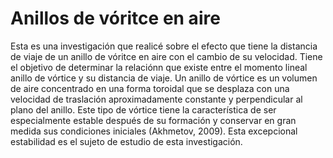 # Anillos de vóritce en aire
Esta es una investigación que realicé sobre el efecto que tiene la distancia de viaje de un anillo de vóritce en aire con el cambio de su velocidad.
Tiene el objetivo de determinar la relaciónn que existe entre el momento lineal anillo de vórtice y su distancia de viaje. Un anillo de vórtice es un volumen de aire concentrado en una forma toroidal que se desplaza con una velocidad de traslación aproximadamente constante y perpendicular al plano del anillo. Este tipo de vórtice tiene la característica de ser especialmente estable después de su formación y conservar en gran medida sus condiciones iniciales (Akhmetov, 2009). Esta excepcional estabilidad es el sujeto de estudio de esta investigación.



